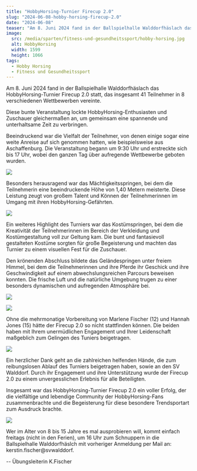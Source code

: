 ```yaml
---
title: "HobbyHorsing-Turnier Firecup 2.0"
slug: "2024-06-08-hobby-horsing-firecup-2.0"
date: "2024-06-08"
teaser: "Am 8. Juni 2024 fand in der Ballspielhalle Walddorfhäslach das HobbyHorsing-Turnier Firecup 2.0 statt, das insgesamt 41 Teilnehmer in 8 verschiedenen Wettbewerben vereinte."
image:
  src: /media/sparten/fitness-und-gesundheitssport/hobby-horsing.jpg
  alt: HobbyHorsing
  width: 1599
  height: 1066
tags:
  - Hobby Horsing
  - Fitness und Gesundheitssport
---
```

Am 8. Juni 2024 fand in der Ballspielhalle Walddorfhäslach das HobbyHorsing-Turnier Firecup 2.0 statt, das insgesamt 41 Teilnehmer in 8 verschiedenen Wettbewerben vereinte.

Diese bunte Veranstaltung lockte HobbyHorsing-Enthusiasten und Zuschauer gleichermaßen an, um gemeinsam eine spannende und unterhaltsame Zeit zu verbringen.

Beeindruckend war die Vielfalt der Teilnehmer, von denen einige sogar eine weite Anreise auf sich genommen hatten, wie beispielsweise aus Aschaffenburg. Die Veranstaltung begann um 9:30 Uhr und erstreckte sich bis 17 Uhr, wobei den ganzen Tag über aufregende Wettbewerbe geboten wurden.

![](/media/2024/2024-06-08_firecup-2.0-2.jpg)

Besonders herausragend war das Mächtigkeitsspringen, bei dem die Teilnehmerin eine beeindruckende Höhe von 1,40 Metern meisterte. Diese Leistung zeugt von großem Talent und Können der Teilnehmerinnen im Umgang mit ihren HobbyHorsing-Gefährten.

![](/media/2024/2024-06-08_firecup-2.0-3.jpg)

Ein weiteres Highlight des Turniers war das Kostümspringen, bei dem die Kreativität der Teilnehmerinnen im Bereich der Verkleidung und Kostümgestaltung voll zur Geltung kam. Die bunt und fantasievoll gestalteten Kostüme sorgten für große Begeisterung und machten das Turnier zu einem visuellen Fest für die Zuschauer.

Den krönenden Abschluss bildete das Geländespringen unter freiem Himmel, bei dem die Teilnehmerinnen und ihre Pferde ihr Geschick und ihre Geschwindigkeit auf einem abwechslungsreichen Parcours beweisen konnten. Die frische Luft und die natürliche Umgebung trugen zu einer besonders dynamischen und aufregenden Atmosphäre bei.

![](/media/2024/2024-06-08_firecup-2.0-4.jpg)

![](/media/2024/2024-06-08_firecup-2.0-5.jpg)

Ohne die mehrmonatige Vorbereitung von Marlene Fischer (12) und Hannah Jones (15) hätte der Firecup 2.0 so nicht stattfinden können. Die beiden haben mit Ihrem unermüdlichen Engagement und Ihrer Leidenschaft maßgeblich zum Gelingen des Tuniers beigetragen.

![](/media/2024/2024-06-08_firecup-2.0-6.jpg)

Ein herzlicher Dank geht an die zahlreichen helfenden Hände, die zum reibungslosen Ablauf des Turniers beigetragen haben, sowie an den SV Walddorf. Durch ihr Engagement und ihre Unterstützung wurde der Firecup 2.0 zu einem unvergesslichen Erlebnis für alle Beteiligten.

Insgesamt war das HobbyHorsing-Turnier Firecup 2.0 ein voller Erfolg, der die vielfältige und lebendige Community der HobbyHorsing-Fans zusammenbrachte und die Begeisterung für diese besondere Trendsportart zum Ausdruck brachte.

![](/media/2024/2024-06-08_firecup-2.0-1.jpg)

Wer im Alter von 8 bis 15 Jahre es mal ausprobieren will, kommt einfach freitags (nicht in den Ferien), um 16 Uhr zum Schnuppern in die Ballspielhalle Walddorfhäslch mit vorheriger Anmeldung per Mail an: kerstin.fischer@svwalddorf.

-- Übungsleiterin K.Fischer
